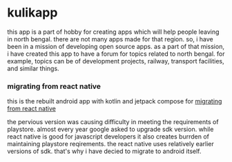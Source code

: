 # kulikapp
this app is a part of hobby for creating apps which will help people leaving in north bengal. there are not many apps made for that 
region. so, i have been in a mission of developing open source apps. as a part of that mission, i have created this app to have a 
forum for topics related to north bengal. for example, topics can be of development projects, railway, transport facilities, and 
similar things.

### migrating from react native
this is the rebuilt android app with kotlin and jetpack compose for [migrating from react native](http://github.com/prisar/kulik-rn)

the pervious version was causing difficulty in meeting the requirements of playstore. almost every year google asked to upgrade 
sdk version. while react native is good for javascript developers it also creates burrden of maintaining playstore reqirements. 
the react native uses relatively earlier versions of sdk. that's why i have decied to migrate to android itself.  
